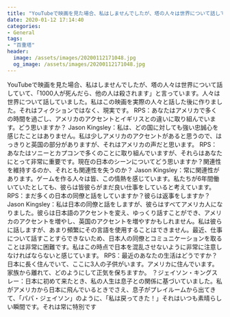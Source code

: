 ```yaml
---
title: "YouTubeで映画を見た場合、私はしませんでしたが、塔の人々は世界について話していて、「1000人が死んだら、他の人は殺されます」と言っています。"
date: 2020-01-12 17:14:40
categories:
- General
tags:
- "百重塔"
header:
  image: /assets/images/20200112171048.jpg
  og_image: /assets/images/20200112171048.jpg
---
```


YouTubeで映画を見た場合、私はしませんでしたが、塔の人々は世界について話していて、「1000人が死んだら、他の人は殺されます」と言っています。人々は世界について話していました。私はこの映画を実際の人々と話した後に作りました。それはフィクションではなく、現実です。 RPS：あなたはアメリカで多くの時間を過ごし、アメリカのアクセントとイギリスとの違いに取り組んでいます。どう思いますか？ Jason Kingsley：私は、どの国に対しても強い忠誠心を感じたことはありません。私は少しアメリカのアクセントがあると思うので、はっきりと英国の部分がありますが、それはアメリカの声だと思います。 RPS：あなたはソニーとカプコンで多くのことに取り組んでいますが、それらはあなたにとって非常に重要です。現在の日本のシーンについてどう思いますか？関連性を維持するのか、それとも関連性を失うのか？ Jason Kingsley：常に関連性があります。ゲームを作る人々は皆、この情熱を感じています。私たちが6年間働いていたとしても、彼らは皆彼らがまだ良い仕事をしていると考えています。 RPS：まだ多くの日本の同僚と話をしていますか？彼らは返事をしますか？ Jason Kingsley：私は日本の同僚と話をしますが、彼らはすべてアメリカ人になりました。彼らは日本語のアクセントを変え、ゆっくり話すことができ、アメリカのアクセントを増やし、英国のアクセントを増やすかもしれません。私は彼らに話しますが、あまり頻繁にその言語を使用することはできません。最近、仕事について話すことすらできないため、日本人の同僚とコミュニケーションを取ることは非常に困難です。私はこの時点で日本を混乱させないように非常に注意しなければならないと感じています。 RPS：最近のあなたの生活はどうですか？日本に長く住んでいて、ここに3人の子供がいます。アメリカに住んでいます。家族から離れて、どのようにして正気を保ちますか。 ？ジェイソン・キングスレー：日本に初めて来たとき、私の人生は息子との関係に基づいていました。私がアメリカから日本に飛んでいるときでさえ、息子がプレイルームから出てきて、「パパ・ジェイソン」のように、「私は戻ってきた！」それはいつも素晴らしい瞬間です。それは常に特別です
